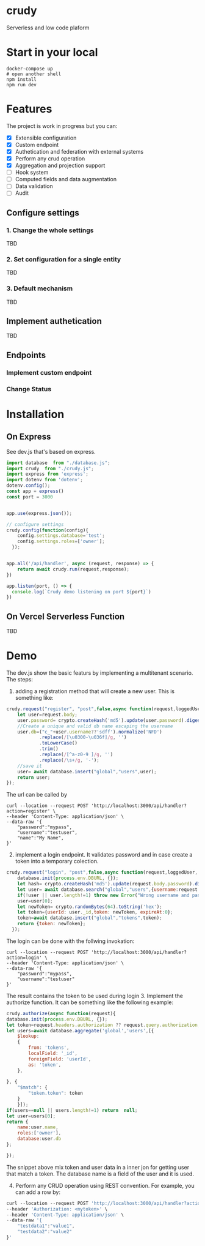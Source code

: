# crudy
Serverless and low code plaform


# Start in your local

```
docker-compose up
# open another shell
npm install
npm run dev
```

# Features
The project is work in progress but you can:

- [x] Extensible configuration
- [x] Custom endpoint
- [x] Authetication and federation with external systems
- [x] Perform any crud operation
- [x] Aggregation and projection support
- [ ] Hook system
- [ ] Computed fields and data augmentation
- [ ] Data validation
- [ ] Audit

## Configure settings

### 1. Change the whole  settings

TBD

### 2. Set configuration for a single entity

TBD

### 3. Default mechanism

TBD

## Implement authetication

TBD

## Endpoints

### Implement custom endpoint
### Change Status

# Installation

## On Express
See dev.js that's based on express.
```js
import database  from "./database.js";
import crudy  from "./crudy.js";
import express from 'express';
import dotenv from 'dotenv';
dotenv.config();
const app = express()
const port = 3000


app.use(express.json());

// configure settings
crudy.config(function(config){
    config.settings.database='test';
    config.settings.roles=['owner'];
  });


app.all('/api/handler', async (request, response) => {
    return await crudy.run(request,response);      
})

app.listen(port, () => {
  console.log(`Crudy demo listening on port ${port}`)
})
```

## On Vercel Serverless Function

TBD


# Demo

The dev.js show the basic featurs by implementing a multitenant scenario. The steps:
1. adding a registration method that will create a new user. This is something like:
```js
crudy.request("register", "post",false,async function(request,loggedUser, settings){
    let user=request.body;
    user.password= crypto.createHash('md5').update(user.password).digest('hex');
    //Create a unique and valid db name escaping the username
    user.db=("c_"+user.username??'sdff').normalize('NFD')
            .replace(/[\u0300-\u036f]/g, '')
            .toLowerCase()
            .trim()
            .replace(/[^a-z0-9 ]/g, '')
            .replace(/\s+/g, '-');
    //save it
    user= await database.insert("global","users",user); 
    return user;
});

```
The url can be called by
```
curl --location --request POST 'http://localhost:3000/api/handler?action=register' \
--header 'Content-Type: application/json' \
--data-raw '{
    "password":"mypass",
    "username":"testuser",
    "name":"My Name",
}'
```
2. implement a login endpoint. It validates password and in case create a token into a temporary colection.
```js
crudy.request("login", "post",false,async function(request,loggedUser, settings){
    database.init(process.env.DBURL, {});
    let hash= crypto.createHash('md5').update(request.body.password).digest('hex');
    let user= await database.search("global","users",{username:request.body.username, password:hash});
    if(!user || user.length!=1) throw new Error("Wrong username and password");
    user=user[0];
    let newToken= crypto.randomBytes(64).toString('hex');
    let token={userId: user._id,token: newToken, expireAt:0};
    token=await database.insert("global","tokens",token);  
    return {token: newToken};
  });

```
The login can be done with the follwing invokation:
```
curl --location --request POST 'http://localhost:3000/api/handler?action=login' \
--header 'Content-Type: application/json' \
--data-raw '{
    "password":"mypass",
    "username":"testuser"
}'
```
The result contains the token to be used during login
3. Implement the authorize function. It can be something like the following example:
```js
crudy.authorize(async function(request){
database.init(process.env.DBURL, {});
let token=request.headers.authorization ?? request.query.authorization;
let users=await database.aggregate('global','users',[{
    $lookup:
    {
        from: 'tokens',
        localField: '_id',
        foreignField: 'userId',
        as: 'token',
    },
    
}, {
    "$match": {
        "token.token": token
    }
    }]);
if(users==null || users.length!=1) return  null;
let user=users[0];
return {
    name:user.name,
    roles:['owner'],
    database:user.db
};

});

```
The snippet above mix token and user data in a inner jon for getting user that match a token. The database name is a field of the user and it is used.

4. Perform any CRUD operation using REST convention. For example, you can add a row by:
```js
curl --location --request POST 'http://localhost:3000/api/handler?action=datahub&collection=prova' \
--header 'Authorization: <mytoken>' \
--header 'Content-Type: application/json' \
--data-raw '{
    "testdata1":"value1",
    "testdata2":"value2"
}'
```